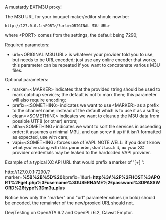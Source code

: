 A mustardy EXTM3U proxy!

The M3U URL for your bouquet maker/editor
should now be:

    http://127.0.0.1:<PORT>/?url=<ORIGINAL M3U URL>

where \<PORT\> comes from the settings, the default
being 7290;

Required parameters:
- url=\<ORIGINAL M3U URL\> is whatever your provider
  told you to use, but needs to be URL encoded;
  just use any online encoder that works;
  this parameter can be repeated if you want to
  concatenate various M3U files.

Optional parameters:
- marker=\<MARKER\> indicates that the provided
  string should be used to mark catchup services;
  the default is not to mark them;
  this parameter will also require encoding;
- prefix=\<SOMETHING\> indicates we want to use
  \<MARKER\> as a prefix to the channel name, instead
  of the default which is to use it as a suffix;
- clean=\<SOMETHING\> indicates we want to cleanup
  the M3U data from possible UTF8 (or other) errors;
- alfa=\<SOMETHING\> indicates we want to sort the
  services in ascending order; it assumes a minimal
  M3U, and can screw it up if it isn't formatted as
  expected, use with care;
- vapi=\<SOMETHING\> forces use of VAPI. NOTE WELL:
  if you don't know what you're doing with this
  parameter, don't touch it, as your XC provider
  credentials may be leaked to the hardcoded VAPI
  provider.

Example of a typical XC API URL that would prefix
a marker of '[+] ':

http://<span></span>127.0.0.1:7290/?marker=<b>%5B%2B%5D%20</b>&prefix=1&url=<b>http%3A%2F%2FHOST%3APORT%2Fget.php%3Fusername%3DUSERNAME%26password%3DPASSWORD%26type%3Dm3u_plus</b>

Notice how only the "marker" and "url" parameter
values (in bold) should be encoded, the remainder
of the new/proxied URL should not.

Dev/Testing on OpenATV 6.2 and OpenPLi 6.2,
            Caveat Emptor.

